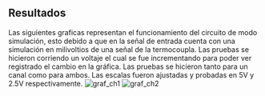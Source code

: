 ## Resultados

Las siguientes graficas representan el funcionamiento del circuito de modo simulación, esto debido a que en la señal de entrada cuenta con una simulación en milivoltios de una señal de la termocoupla. Las pruebas se hicieron corriendo un voltaje el cual se fue incrementando para poder ver registrado el cambio en la gráfica. Las pruebas se hicieron tanto para un canal como para ambos. Las escalas fueron ajustadas y probadas en 5V y 2.5V respectivamente.
![graf_ch1](https://github.com/stevenag1999/Lab3_Taller_ITCR/assets/92649989/e8ae2431-2a19-44e6-9e4c-ccb66d3cab17)
![graf_ch2](https://github.com/stevenag1999/Lab3_Taller_ITCR/assets/92649989/f3816882-fcc2-4590-9f5f-8b86e90af900)
